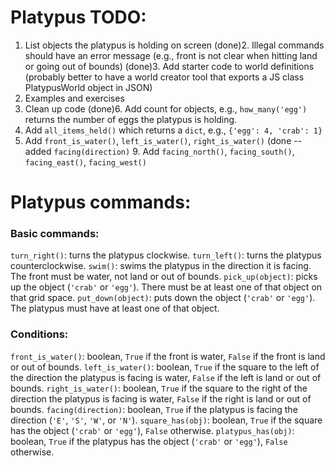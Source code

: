# Platypus TODO:

1. List objects the platypus is holding on screen
(done)2. Illegal commands should have an error message (e.g., front is not clear when hitting land or going out of bounds)
(done)3. Add starter code to world definitions (probably better to have a world creator tool that exports a JS class PlatypusWorld object in JSON)
4. Examples and exercises
5. Clean up code
(done)6. Add count for objects, e.g., `how_many('egg')` returns the number of eggs the platypus is holding.
7. Add `all_items_held()` which returns a `dict`, e.g., `{'egg': 4, 'crab': 1}`
8. Add `front_is_water()`, `left_is_water()`, `right_is_water()`
(done -- added `facing(direction)` 9. Add `facing_north()`, `facing_south()`, `facing_east()`, `facing_west()`

# Platypus commands:

### Basic commands: 
`turn_right()`: turns the platypus clockwise.
`turn_left()`: turns the platypus counterclockwise.
`swim()`: swims the platypus in the direction it is facing. The front must be water, not land or out of bounds.
`pick_up(object)`: picks up the object (`'crab'` or `'egg'`). There must be at least one of that object on that grid space.
`put_down(object)`: puts down the object (`'crab'` or `'egg'`). The platypus must have at least one of that object.

### Conditions:
`front_is_water()`: boolean, `True` if the front is water, `False` if the front is land or out of bounds. 
`left_is_water()`: boolean, `True` if the square to the left of the direction the platypus is facing is water, `False` if the left is land or out of bounds. 
`right_is_water()`: boolean, `True` if the square to the right of the direction the platypus is facing is water, `False` if the right is land or out of bounds. 
`facing(direction)`: boolean, `True` if the platypus is facing the direction (`'E'`, `'S'`, `'W'`, or `'N'`).
`square_has(obj)`: boolean, `True` if the square has the object (`'crab'` or `'egg'`), `False` otherwise.
`platypus_has(obj)`: boolean, `True` if the platypus has the object (`'crab'` or `'egg'`), `False` otherwise.



